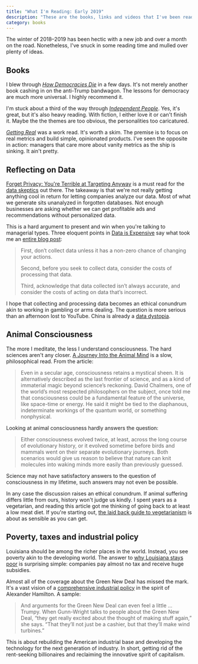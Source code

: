 ```yaml
---
title: "What I'm Reading: Early 2019"
description: "These are the books, links and videos that I've been reading over the past few months about politics, thinking and life" 
category: books
---
```


The winter of 2018–2019 has been hectic with a new job and over a month on the road. Nonetheless, I've snuck in some reading time and mulled over plenty of ideas.

## Books 

I blew through *[How Democracies Die](/blog/how-democracies-die "How Democracies Die")* in a few days. It's not merely another book cashing in on the anti-Trump bandwagon. The lessons for democracy are much more universal. I highly recommend it. 

I'm stuck about a third of the way through *[Independent People][inp]*. Yes, it's great, but it's also heavy reading. With fiction, I either love it or can't finish it. Maybe the the themes are too obvious, the personalities too caricatured.

*[Getting Real][gtr]* was a work read. It's worth a skim. The premise is to focus on real metrics and build simple, opinionated products. I've seen the opposite in action: managers that care more about vanity metrics as the ship is sinking. It ain't pretty.

## Reflecting on Data 

[Forget Privacy: You're Terrible at Targeting Anyway][fgp] is a must read for the [data skeptics](/blog/dataism "The Absurdity of Data-ism") out there. The takeaway is that we're not really getting anything cool in return for letting companies analyze our data. Most of what we generate sits unanalyzed in forgotten databases. Not enough businesses are asking whether we can get profitable ads and recommendations without personalized data. 

This is a hard argument to present and win when you're talking to managerial types. Three eloquent points in [Data is Expensive][die] say what took me an [entire blog post](https://towardsdatascience.com/data-driven-marketing-in-a-web-of-fake-data-e13995e448c8): 

> First, don’t collect data unless it has a non-zero chance of changing your actions.
> 
> Second, before you seek to collect data, consider the costs of processing that data.
> 
> Third, acknowledge that data collected isn’t always accurate, and consider the costs of acting on data that’s incorrect.

I hope that collecting and processing data becomes an ethical conundrum akin to working in gambling or arms dealing. The question is more serious than an afternoon lost to YouTube. China is already a [data dystopia][cdd]. 

## Animal Consciousness 

The more I meditate, the less I understand consciousness. The hard sciences aren't any closer. [A Journey Into the Animal Mind][jam] is a slow, philosophical read. From the article: 

> Even in a secular age, consciousness retains a mystical sheen. It is alternatively described as the last frontier of science, and as a kind of immaterial magic beyond science’s reckoning. David Chalmers, one of the world’s most respected philosophers on the subject, once told me that consciousness could be a fundamental feature of the universe, like space-time or energy. He said it might be tied to the diaphanous, indeterminate workings of the quantum world, or something nonphysical.

Looking at animal consciousness hardly answers the question: 

> Either consciousness evolved twice, at least, across the long course of evolutionary history, or it evolved sometime before birds and mammals went on their separate evolutionary journeys. Both scenarios would give us reason to believe that nature can knit molecules into waking minds more easily than previously guessed.

Science may not have satisfactory answers to the question of consciousness in my lifetime, such answers may not even be possible. 

In any case the discussion raises an ethical conundrum. If animal suffering differs little from ours, history won't judge us kindly. I spent years as a vegetarian, and reading this article got me thinking of going back to at least a low meat diet. If you're starting out, [the laid back guide to vegetarianism][lbg] is about as sensible as you can get. 

## Poverty, taxes and industrial policy

Louisiana should be among the richer places in the world. Instead, you see poverty akin to the developing world. The answer to [why Louisiana stays poor][wlp] is surprising simple: companies pay almost no tax and receive huge subsidies. 

Almost all of the coverage about the Green New Deal has missed the mark. It's a vast vision of a [comprehensive industrial policy][cip] in the spirit of Alexander Hamilton. A sample: 

> And arguments for the Green New Deal can even feel a little … Trumpy. When Gunn-Wright talks to people about the Green New Deal, “they get really excited about the thought of making stuff again,” she says. “That they’ll not just be a cashier, but that they’ll make wind turbines.”  

This is about rebuilding the American industrial base and developing the technology for the next generation of industry. In short, getting rid of the rent-seeking billionaires and reclaiming the innovative spirit of capitalism. 

[inp]: https://en.wikipedia.org/wiki/Independent_People "Wikipedia.org"
[gtr]: https://basecamp.com/books/getting-real "basecamp.com"
[fgp]: https://apenwarr.ca/log/20190201 "apenwarr.ca"
[die]: https://seths.blog/2019/02/the-am-pm-problem-the-curse-of-too-much-data/ "Seth Godin" 
[cdd]: https://www.theverge.com/2019/3/1/18246297/china-transportation-people-banned-poor-social-credit-planes-trains-2018 "The Verge"
[jam]: https://www.theatlantic.com/magazine/archive/2019/03/what-the-crow-knows/580726/ "The Atlantic" 
[lbg]: https://www.nomeatathlete.com/relax/ "No Meat Athlete"
[wlp]: https://www.youtube.com/watch?v=RWTic9btP38 "YouTube" 
[cip]: https://www.theatlantic.com/science/archive/2019/02/green-new-deal-economic-principles/582943/ "The Atlantic" 